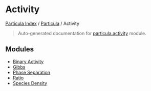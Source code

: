 # Activity

[Particula Index](../../README.md#particula-index) / [Particula](../index.md#particula) / Activity

> Auto-generated documentation for [particula.activity](../../../../particula/activity/__init__.py) module.

## Modules

- [Binary Activity](./binary_activity.md)
- [Gibbs](./gibbs.md)
- [Phase Separation](./phase_separation.md)
- [Ratio](./ratio.md)
- [Species Density](./species_density.md)
